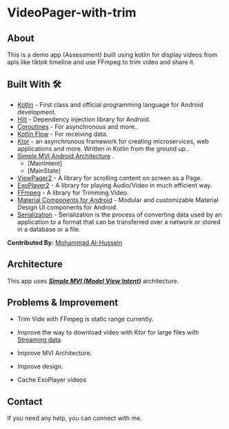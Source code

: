 # VideoPager-with-trim

## About
This is a demo app (Assessment) built using kotlin for display videos from apis like tiktok timeline and use FFmpeg to trim video and share it.

## Built With 🛠
- [Kotlin](https://kotlinlang.org/) - First class and official programming language for Android development.
- [Hilt](https://developer.android.com/training/dependency-injection/hilt-jetpack) - Dependency injection library for Android.
- [Coroutines](https://kotlinlang.org/docs/reference/coroutines-overview.html) - For asynchronous and more..
- [Kotlin Flow](https://developer.android.com/kotlin/flow) - For receiving data.
- [Ktor](https://ktor.io/docs/welcome.html) - an asynchronous framework for creating microservices, web applications and more. Written in Kotlin from the ground up..
- [Simple MVI Android Architecture](https://github.com/arkivanov/MVIKotlin) .
  - [MainIntent]
  - [MainState]
- [ViewPager2](https://developer.android.com/jetpack/androidx/releases/viewpager2) - A library for scrolling content on screen as a Page.
- [ExoPlayer2](https://github.com/google/ExoPlayer) - A library for playing Audio/Video in much efficient way.
- [FFmpeg](https://github.com/tanersener/mobile-ffmpeg) - A library for Trimming Video.
- [Material Components for Android](https://github.com/material-components/material-components-android) - Modular and customizable Material Design UI components for Android.
- [Serialization](https://kotlinlang.org/docs/serialization.html) - Serialization is the process of converting data used by an application to a format that can be transferred over a network or stored in a database or a file.


**Contributed By:** [Mohammad Al-Hussein](https://github.com/Al-Hussein-96)

## Architecture
This app uses [***Simple MVI (Model View Intent)***](https://github.com/arkivanov/MVIKotlin) architecture.

## Problems & Improvement
  - Trim Vide with FFmpeg is static range currently.


  - Improve the way to download video with Ktor for large files with [Streaming data](https://ktor.io/docs/response.html#streaming).

  - Improve MVI Architecture. 

  - Improve design.

  - Cache ExoPlayer videos




## Contact
If you need any help, you can connect with me.





